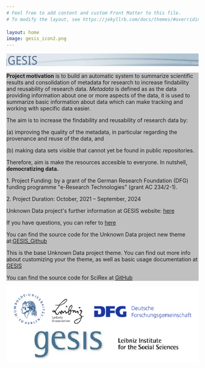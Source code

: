 ```yaml
---
# Feel free to add content and custom Front Matter to this file.
# To modify the layout, see https://jekyllrb.com/docs/themes/#overriding-theme-defaults

layout: home
image: gesis_icon2.png
---
```

![gesis icon](/images/gesis_icon3.png)

<link rel="menu-icon" type="/images/gesis_icon4.png" alt="">
<div style="background-color: silver;">
<p><strong>Project motivation</strong> is to build an automatic system to summarize scientific results and consolidation of metadata for research to increase findability and reusability of research data. <i>Metadata</i> is defined as as the data providing information about one or more aspects of the data, it is used to summarize basic information about data which can make tracking and working with specific data easier.</p>

<p>The aim is to increase the findability and reusability of research data by:</p>
<p> (a) improving the quality of the metadata, in particular regarding the provenance and reuse of the data, and</p>
<p>(b) making data sets visible that cannot yet be found in public repositories.</p>
<p> Therefore, aim is make the resources accesible to everyone. In nutshell, <strong>democratizing data.</strong></p>

<p>1. Project Funding: by a grant of the German Research Foundation (DFG) funding programme "e-Research Technologies" (grant AC 234/2-1). </p>

<p>2. Project Duration: October, 2021 – September, 2024</p>

<p class="trigger">Unknown Data project's further information at GESIS website: <a href="https://www.gesis.org/forschung/drittmittelprojekte/projektuebersicht-drittmittel/avh-potenzial-1">here</a></p>

<p class="trigger">If you have questions, you can refer to <a href="https://github.com/allenai/SciREX"> here</a></p>

<p class="trigger">You can find the source code for the Unknown Data project new theme at:<a href="[https://github.com/jekyll/jekyll](https://github.com/GESIS-UnknownData/GESIS-UnknownData.github.io)">GESIS_Github</a></p>

<p class="trigger">This is the base Unknown Data project theme. You can find out more info about customizing your the theme, as well as basic usage documentation at <a href="https://www.dagstuhl.de/ueber-dagstuhl/projekte/unknown-data/">GESIS</a></p>


<p class="trigger">You can find the source code for SciRex at <a href="https://github.com/allenai/SciREX">GitHub</a></p>
</div>



![all icon](/images/all_pic.png)

